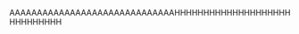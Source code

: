AAAAAAAAAAAAAAAAAAAAAAAAAAAAAAHHHHHHHHHHHHHHHHHHHHHHHHHHHHH
<!---
TameableDEV/TameableDEV is a ✨ special ✨ repository because its `README.md` (this file) appears on your GitHub profile.
You can click the Preview link to take a look at your changes.
--->
